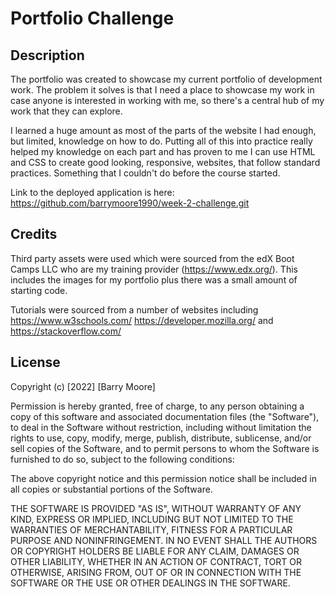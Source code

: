 # Portfolio Challenge

## Description

The portfolio was created to showcase my current portfolio of development work. The problem it solves is that I need a place to showcase my work in case anyone is interested in working with me, so there's a central hub of my work that they can explore.

I learned a huge amount as most of the parts of the website I had enough, but limited, knowledge on how to do. Putting all of this into practice really helped my knowledge on each part and has proven to me I can use HTML and CSS to create good looking, responsive, websites, that follow standard practices. Something that I couldn't do before the course started.

Link to the deployed application is here: https://github.com/barrymoore1990/week-2-challenge.git

## Credits

Third party assets were used which were sourced from the edX Boot Camps LLC who are my training provider (https://www.edx.org/). This includes the images for my portfolio plus there was a small amount of starting code.

Tutorials were sourced from a number of websites including https://www.w3schools.com/ https://developer.mozilla.org/ and https://stackoverflow.com/

## License

Copyright (c) [2022] [Barry Moore]

Permission is hereby granted, free of charge, to any person obtaining a copy
of this software and associated documentation files (the "Software"), to deal
in the Software without restriction, including without limitation the rights
to use, copy, modify, merge, publish, distribute, sublicense, and/or sell
copies of the Software, and to permit persons to whom the Software is
furnished to do so, subject to the following conditions:

The above copyright notice and this permission notice shall be included in all
copies or substantial portions of the Software.

THE SOFTWARE IS PROVIDED "AS IS", WITHOUT WARRANTY OF ANY KIND, EXPRESS OR
IMPLIED, INCLUDING BUT NOT LIMITED TO THE WARRANTIES OF MERCHANTABILITY,
FITNESS FOR A PARTICULAR PURPOSE AND NONINFRINGEMENT. IN NO EVENT SHALL THE
AUTHORS OR COPYRIGHT HOLDERS BE LIABLE FOR ANY CLAIM, DAMAGES OR OTHER
LIABILITY, WHETHER IN AN ACTION OF CONTRACT, TORT OR OTHERWISE, ARISING FROM,
OUT OF OR IN CONNECTION WITH THE SOFTWARE OR THE USE OR OTHER DEALINGS IN THE
SOFTWARE.
